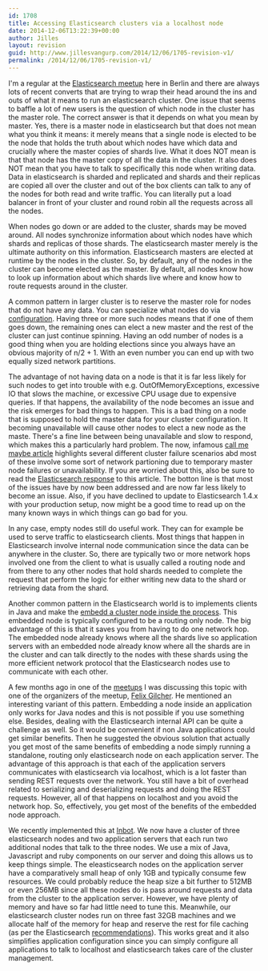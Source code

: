 ```yaml
---
id: 1708
title: Accessing Elasticsearch clusters via a localhost node
date: 2014-12-06T13:22:39+00:00
author: Jilles
layout: revision
guid: http://www.jillesvangurp.com/2014/12/06/1705-revision-v1/
permalink: /2014/12/06/1705-revision-v1/
---
```

I'm a regular at the [Elasticsearch meetup](http://www.meetup.com/Elasticsearch-UG-Berlin/) here in Berlin and there are always lots of recent converts that are trying to wrap their head around the ins and outs of what it means to run an elasticsearch cluster. One issue that seems to baffle a lot of new users is the question of which node in the cluster has the master role. The correct answer is that it depends on what you mean by master. Yes, there is a master node in elasticsearch but that does not mean what you think it means: it merely means that a single node is elected to be the node that holds the truth about which nodes have which data and crucially where the master copies of shards live. What it does NOT mean is that that node has the master copy of all the data in the cluster. It also does NOT mean that you have to talk to specifically this node when writing data. Data in elasticsearch is sharded and replicated and shards and their replicas are copied all over the cluster and out of the box clients can talk to any of the nodes for both read and write traffic. You can literally put a load balancer in front of your cluster and round robin all the requests across all the nodes. 

When nodes go down or are added to the cluster, shards may be moved around. All nodes synchronize information about which nodes have which shards and replicas of those shards. The elasticsearch master merely is the ultimate authority on this information. Elasticsearch masters are elected at runtime by the nodes in the cluster. So, by default, any of the nodes in the cluster can become elected as the master. By default, all nodes know how to look up information about which shards live where and know how to route requests around in the cluster.

A common pattern in larger cluster is to reserve the master role for nodes that do not have any data. You can specialize what nodes do via [configuration](http://www.elasticsearch.org/guide/en/elasticsearch/reference/current/modules-node.html). Having three or more such nodes means that if one of them goes down, the remaining ones can elect a new master and the rest of the cluster can just continue spinning. Having an odd number of nodes is a good thing when you are holding elections since you always have an obvious majority of n/2 + 1. With an even number you can end up with two equally sized network partitions. 

The advantage of not having data on a node is that it is far less likely for such nodes to get into trouble with e.g. OutOfMemoryExceptions, excessive IO that slows the machine, or excessive CPU usage due to expensive queries. If that happens, the availability of the node becomes an issue and the risk emerges for bad things to happen. This is a bad thing on a node that is supposed to hold the master data for your cluster configuration. It becoming unavailable will cause other nodes to elect a new node as the maste. There's a fine line between being unavailable and slow to respond, which makes this a particularly hard problem. The now, infamous [call me maybe article](http://aphyr.com/posts/317-call-me-maybe-elasticsearch) highlights several different cluster failure scenarios abd most of these involve some sort of network partioning due to temporary master node failures or unavailability. If you are worried about this, also be sure to read the [Elasticsearch response](http://www.elasticsearch.org/guide/en/elasticsearch/resiliency/current/index.html) to this article. The botton line is that most of the issues have by now been addressed and are now far less likely to become an issue. Also, if you have declined to update to Elasticsearch 1.4.x with your production setup, now might be a good time to read up on the many known ways in which things can go bad for you.

In any case, empty nodes still do useful work. They can for example be used to serve traffic to elasticsearch clients. Most things that happen in Elasticsearch involve internal node communication since the data can be anywhere in the cluster. So, there are typically two or more network hops involved one from the client to what is usually called a routing node and from there to any other nodes that hold shards needed to complete the request that perform the logic for either writing new data to the shard or retrieving data from the shard. 

Another common pattern in the Elasticsearch world is to implements clients in Java and make the [embedd a cluster node inside the process](http://www.elasticsearch.org/guide/en/elasticsearch/client/java-api/current/client.html). This embedded node is typically configured to be a routing only node. The big advantage of this is that it saves you from having to do one network hop. The embedded node already knows where all the shards live so application servers with an embedded node already know where all the shards are in the cluster and can talk directly to the nodes with these shards using the more efficient network protocol that the Elasticsearch nodes use to communicate with each other. 

A few months ago in one of the [meetups](http://www.meetup.com/Elasticsearch-UG-Berlin/) I was discussing this topic with one of the organizers of the meetup, [Felix Gilcher](http://twitter.com/Xylakant/). He mentioned an interesting variant of this pattern. Embedding a node inside an application only works for Java nodes and this is not possible if you use something else. Besides, dealing with the Elasticsearch internal API can be quite a challenge as well. So it would be convenient if non Java applications could get similar benefits. Then he suggested the obvious solution that actually you get most of the same benefits of embedding a node simply running a standalone, routing only elasticsearch node on each application server. The advantage of this approach is that each of the application servers communicates with elasticsearch via localhost, which is a lot faster than sending REST requests over the network. You still have a bit of overhead related to serializing and deserializing requests and doing the REST requests. However, all of that happens on localhost and you avoid the network hop. So, effectively, you get most of the benefits of the embedded node approach. 

We recently implemented this at [Inbot](http://inbot.io). We now have a cluster of three elasticsearch nodes and two application servers that each run two additional nodes that talk to the three nodes. We use a mix of Java, Javascript and ruby components on our server and doing this allows us to keep things simple. The eleasticsearch nodes on the application server have a comparatively small heap of only 1GB and typically consume few resources. We could probably reduce the heap size a bit further to 512MB or even 256MB since all these nodes do is pass around requests and data from the cluster to the application server. However, we have plenty of memory and have so far had little need to tune this. Meanwhile, our elasticsearch cluster nodes run on three fast 32GB machines and we allocate half of the memory for heap and reserve the rest for file caching (as per the Elasticsearch [recommendations](http://www.elasticsearch.org/guide/en/elasticsearch/guide/current/_limiting_memory_usage.html)). This works great and it also simplifies application configuration since you can simply configure all applications to talk to localhost and elasticsearch takes care of the cluster management.



